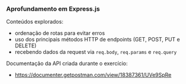 ### Aprofundamento em Express.js

Conteúdos explorados:
- ordenação de rotas para evitar erros
- uso dos principais métodos HTTP de endpoints (GET, POST, PUT e DELETE)
- recebendo dados da request via `req.body`, `req.params` e `req.query`

Documentação da API criada durante o exercício:
- https://documenter.getpostman.com/view/18387361/UVe9SpRe
